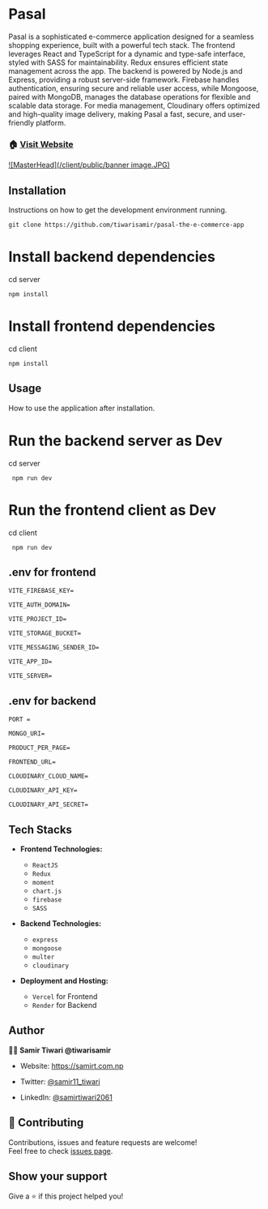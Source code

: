 # Pasal

Pasal is a sophisticated e-commerce application designed for a seamless shopping experience, built with a powerful tech stack. The frontend leverages React and TypeScript for a dynamic and type-safe interface, styled with SASS for maintainability. Redux ensures efficient state management across the app. The backend is powered by Node.js and Express, providing a robust server-side framework. Firebase handles authentication, ensuring secure and reliable user access, while Mongoose, paired with MongoDB, manages the database operations for flexible and scalable data storage. For media management, Cloudinary offers optimized and high-quality image delivery, making Pasal a fast, secure, and user-friendly platform.

### 🏠 [Visit Website](https://pasal-eta.vercel.app)

[![MasterHead](/client/public/banner image.JPG)](https://pasal-eta.vercel.app)

## Installation

Instructions on how to get the development environment running.

```
git clone https://github.com/tiwarisamir/pasal-the-e-commerce-app
```

# Install backend dependencies

cd server

```
npm install
```

# Install frontend dependencies

cd client

```
npm install
```

## Usage

How to use the application after installation.

# Run the backend server as Dev

cd server

```
 npm run dev
```

# Run the frontend client as Dev

cd client

```
 npm run dev
```

## .env for frontend

```
VITE_FIREBASE_KEY=

VITE_AUTH_DOMAIN=

VITE_PROJECT_ID=

VITE_STORAGE_BUCKET=

VITE_MESSAGING_SENDER_ID=

VITE_APP_ID=

VITE_SERVER=
```

## .env for backend

```
PORT =

MONGO_URI=

PRODUCT_PER_PAGE=

FRONTEND_URL=

CLOUDINARY_CLOUD_NAME=

CLOUDINARY_API_KEY=

CLOUDINARY_API_SECRET=
```

## Tech Stacks

- **Frontend Technologies:**

  - `ReactJS`
  - `Redux`
  - `moment`
  - `chart.js`
  - `firebase`
  - `SASS`

- **Backend Technologies:**

  - `express`
  - `mongoose`
  - `multer`
  - `cloudinary`

- **Deployment and Hosting:**

  - `Vercel` for Frontend
  - `Render` for Backend

## Author

🙎‍♂️ **Samir Tiwari @tiwarisamir**

- Website: https://samirt.com.np
- Twitter: [@samir11_tiwari](https://twitter.com/samir11_tiwari)

- LinkedIn: [@samirtiwari2061](https://linkedin.com/in/samirtiwari2061)

## 🤝 Contributing

Contributions, issues and feature requests are welcome! <br />Feel free to check [issues page](https://github.com/tiwarisamir/pasal-the-e-commerce-app/issues).

## Show your support

Give a ⭐️ if this project helped you!
